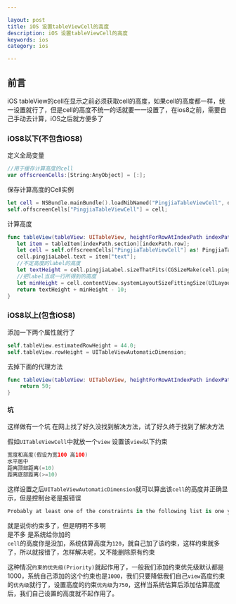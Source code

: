 ```yaml
---

layout: post
title: iOS 设置tableViewCell的高度
description: iOS 设置tableViewCell的高度
keywords: ios
category: ios

---
```


## 前言

iOS tableView的cell在显示之前必须获取cell的高度，如果cell的高度都一样，统一设置就行了，但是cell的高度不统一的话就要一一设置了，在ios8之前，需要自己手动去计算，iOS之后就方便多了

### iOS8以下(不包含iOS8)
定义全局变量

```swift
//用于缓存计算高度的cell
var offscreenCells:[String:AnyObject] = [:];
```
保存计算高度的Cell实例  

```swift
let cell = NSBundle.mainBundle().loadNibNamed("PingjiaTableViewCell", owner: nil, options: nil)[0] as! PingjiaTableViewCell;
self.offscreenCells["PingjiaTableViewCell"] = cell;
```
计算高度

```swift
func tableView(tableView: UITableView, heightForRowAtIndexPath indexPath: NSIndexPath) -> CGFloat {
   let item = tableItem[indexPath.section][indexPath.row];
   let cell = self.offscreenCells["PingjiaTableViewCell"] as! PingjiaTableViewCell;
   cell.pingjiaLabel.text = item["text"];
   //不定高度的label的高度
   let textHeight = cell.pingjiaLabel.sizeThatFits(CGSizeMake(cell.pingjiaLabel.frame.size.width, CGFloat(FLT_MAX))).height;
   //把label当成一行所得到的高度
   let minHeight = cell.contentView.systemLayoutSizeFittingSize(UILayoutFittingCompressedSize).height + 1;
   return textHeight + minHeight - 10;
}
```

### iOS8以上(包含iOS8)

添加一下两个属性就行了

```swift
self.tableView.estimatedRowHeight = 44.0;
self.tableView.rowHeight = UITableViewAutomaticDimension;
```
去掉下面的代理方法

```swift
func tableView(tableView: UITableView, heightForRowAtIndexPath indexPath: NSIndexPath) -> CGFloat {
    return 50;
}
```

#### 坑

这样做有一个坑 在网上找了好久没找到解决方法，试了好久终于找到了解决方法   

假如`UITableViewCell`中就放一个`view` 设置该`view`以下约束

```swift
宽度和高度(假设为宽100 高100)
水平居中
距离顶部距离(=10)
距离底部距离(>=10)
```

这样设置之后`UITableViewAutomaticDimension`就可以算出该`cell`的高度并正确显示，但是控制台老是报错误  

```swift
Probably at least one of the constraints in the following list is one you don't want
```

就是说你约束多了，但是明明不多啊  
是不多 是系统给你加的  
`cell`的高度你是没加，系统估算高度为`120`，就自己加了该约束，这样约束就多了，所以就报错了，怎样解决呢，又不能删除原有约束  

这种情况`约束的优先级(Priority)`就起作用了，一般我们添加约束优先级默认都是1000，系统自己添加的这个约束也是`1000`，我们只要降低我们自己`view`高度约束的`优先级`就行了，设置高度的约束`优先级`为`750`，这样当系统估算后添加估算高度后，我们自己设置的高度就不起作用了。


